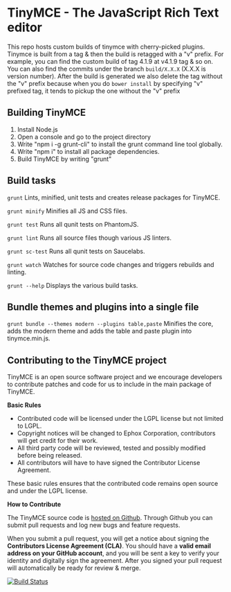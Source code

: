 TinyMCE - The JavaScript Rich Text editor
==========================================
This repo hosts custom builds of tinymce with cherry-picked plugins. Tinymce is built from a tag & then the build is retagged with a "v" prefix. For example, you can find the custom build of tag 4.1.9 at v4.1.9 tag & so on. You can also find the commits under the branch `build/X.X.X` (X.X.X is version number). After the build is generated we also delete the tag without the "v" prefix because when you do `bower install` by specifying "v" prefixed tag, it tends to pickup the one without the "v" prefix

Building TinyMCE
-----------------
1. Install Node.js
2. Open a console and go to the project directory
3. Write "npm i -g grunt-cli" to install the grunt command line tool globally.
4. Write "npm i" to install all package dependencies.
4. Build TinyMCE by writing "grunt"

Build tasks
------------
`grunt`
Lints, minified, unit tests and creates release packages for TinyMCE.

`grunt minify`
Minifies all JS and CSS files.

`grunt test`
Runs all qunit tests on PhantomJS.

`grunt lint`
Runs all source files though various JS linters.

`grunt sc-test`
Runs all qunit tests on Saucelabs.

`grunt watch`
Watches for source code changes and triggers rebuilds and linting.

`grunt --help`
Displays the various build tasks.

Bundle themes and plugins into a single file
---------------------------------------------
`grunt bundle --themes modern --plugins table,paste`
Minifies the core, adds the modern theme and adds the table and paste plugin into tinymce.min.js.

Contributing to the TinyMCE project
------------------------------------
TinyMCE is an open source software project and we encourage developers to contribute patches and code for us to include in the main package of TinyMCE.

__Basic Rules__

* Contributed code will be licensed under the LGPL license but not limited to LGPL.
* Copyright notices will be changed to Ephox Corporation, contributors will get credit for their work.
* All third party code will be reviewed, tested and possibly modified before being released.
* All contributors will have to have signed the Contributor License Agreement.

These basic rules ensures that the contributed code remains open source and under the LGPL license.

__How to Contribute__

The TinyMCE source code is [hosted on Github](http://github.com/tinymce/tinymce). Through Github you can submit pull requests and log new bugs and feature requests.

When you submit a pull request, you will get a notice about signing the __Contributors License Agreement (CLA)__.
You should have a __valid email address on your GitHub account__, and you will be sent a key to verify your identity and digitally sign the agreement.
After you signed your pull request will automatically be ready for review & merge.

[![Build Status](https://travis-ci.org/tinymce/tinymce.png?branch=master)](https://travis-ci.org/tinymce/tinymce)
